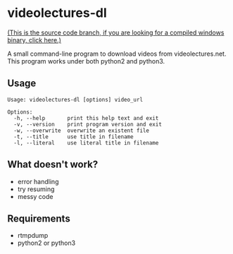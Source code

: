 # videolectures-dl

[(This is the source code branch, if you are looking for a compiled windows binary, click here.)][1]

A small command-line program to download videos from videolectures.net.
This program works under both python2 and python3.

  [1]: https://github.com/smly/videolectures-dl/tree/binary "videolectures-dl @ GitHub"

## Usage

    Usage: videolectures-dl [options] video_url
    
    Options:
      -h, --help       print this help text and exit
      -v, --version    print program version and exit
      -w, --overwrite  overwrite an existent file
      -t, --title      use title in filename
      -l, --literal    use literal title in filename

## What doesn't work?

* error handling
* try resuming
* messy code

## Requirements

* rtmpdump
* python2 or python3
